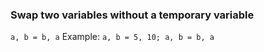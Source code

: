 ### Swap two variables without a temporary variable
```a, b = b, a```
Example:
```a, b = 5, 10; a, b = b, a```

